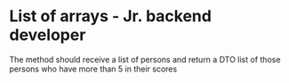 # List of arrays - Jr. backend developer
The method should receive a list of persons and return a DTO list of those persons who have more than 5 in their scores
